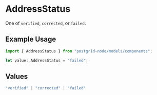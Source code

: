 # AddressStatus

One of `verified`, `corrected`, or `failed`.

## Example Usage

```typescript
import { AddressStatus } from "postgrid-node/models/components";

let value: AddressStatus = "failed";
```

## Values

```typescript
"verified" | "corrected" | "failed"
```